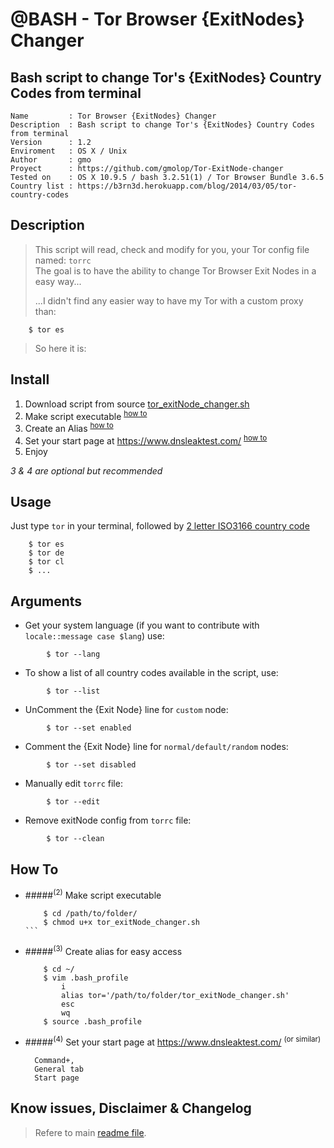 @BASH - Tor Browser {ExitNodes} Changer
===

Bash script to change Tor's {ExitNodes} Country Codes from terminal
---

    Name         : Tor Browser {ExitNodes} Changer
    Description  : Bash script to change Tor's {ExitNodes} Country Codes from terminal
    Version      : 1.2
    Enviroment   : OS X / Unix
    Author       : gmo
    Proyect      : https://github.com/gmolop/Tor-ExitNode-changer
    Tested on    : OS X 10.9.5 / bash 3.2.51(1) / Tor Browser Bundle 3.6.5
    Country list : https://b3rn3d.herokuapp.com/blog/2014/03/05/tor-country-codes

Description
---

> This script will read, check and modify for you, your Tor config file named: `torrc`  
> The goal is to have the ability to change Tor Browser Exit Nodes in a easy way...  
> 
> ...I didn't find any easier way to have my Tor with a custom proxy than:

````shell
    $ tor es
````

> So here it is:

Install
---

1. Download script from source [tor_exitNode_changer.sh](https://github.com/gmolop/Tor-ExitNode-changer/blob/master/dist/tor_exitNode_changer.sh)
2. Make script executable <sup>[how to](#2-make-script-executable)</sup>
3. Create an Alias <sup>[how to](#3-create-alias-for-easy-access)</sup>
4. Set your start page at https://www.dnsleaktest.com/  <sup>[how to](#4-set-your-start-page-at-httpswwwdnsleaktestcom-or-similar)</sup>
5. Enjoy

*3 & 4 are optional but recommended*

Usage
---

Just type `tor` in your terminal, followed by [2 letter ISO3166 country code](https://en.wikipedia.org/wiki/ISO_3166-1_alpha-2)

````shell
    $ tor es
    $ tor de
    $ tor cl
    $ ...
````

Arguments
---

- Get your system language (if you want to contribute with `locale::message case $lang`) use:

````shell
        $ tor --lang
````

- To show a list of all country codes available in the script, use:

````shell
        $ tor --list
````

- UnComment the {Exit Node} line for `custom` node:

````shell
        $ tor --set enabled
````

- Comment the {Exit Node} line for `normal/default/random` nodes:

````shell
        $ tor --set disabled
````

- Manually edit `torrc` file:

````shell
        $ tor --edit
````

- Remove exitNode config from `torrc` file:

````shell
        $ tor --clean
````

How To
---

- #####<sup>(2)</sup> Make script executable

    ````shell
        $ cd /path/to/folder/
        $ chmod u+x tor_exitNode_changer.sh
    ```

- #####<sup>(3)</sup> Create alias for easy access

    ````shell
        $ cd ~/
        $ vim .bash_profile
            i
            alias tor='/path/to/folder/tor_exitNode_changer.sh'
            esc
            wq
        $ source .bash_profile
    ````

- #####<sup>(4)</sup> Set your start page at https://www.dnsleaktest.com/ <sup>(or similar)</sup>

        Command+,
        General tab
        Start page

Know issues, Disclaimer & Changelog
---

> Refere to main [readme file](https://github.com/gmolop/Tor-ExitNode-changer/blob/master/README.md).
